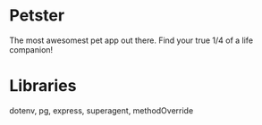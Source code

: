 # Petster
The most awesomest pet app out there. Find your true 1/4 of a life companion!

# Libraries

dotenv, pg, express, superagent, methodOverride 
